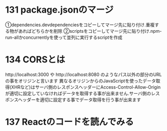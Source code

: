 # 131 package.jsonのマージ
①dependencies.devdependenciesをコピーしてマージ先に貼り付け.重複する物があればどちらかを削除
②scriptsをコピーしてマージ先に貼り付け.npm-run-allかconcurrentlyを使って並列に実行するscriptを作成

# 134 CORSとは
http://localhost:3000 や http://localhost:8080 のようなパス以外の部分のURLの事をオリジンと言います
異なるオリジンからのJavaScriptを使ったデータ取得(XHRなど)はサーバ側のレスポンスヘッダーにAccess-Control-Allow-Originが適切に設定していなければデータを取得する事が出来ません.サーバ側のレスポンスヘッダーを適切に設定する事でデータ取得を行う事が出来ます

# 137 Reactのコードを読んでみる
